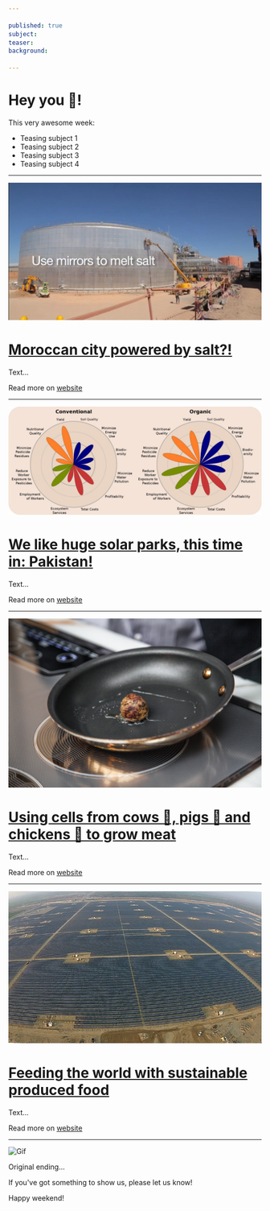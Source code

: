 ```yaml
---

published: true
subject:
teaser:
background:

---
```


# Hey you 🖖!

This very awesome week:

* Teasing subject 1
* Teasing subject 2
* Teasing subject 3
* Teasing subject 4

---

[<img src="2016-02-09-34-salt-energy.png" width="565"/>](http://www.bbc.com/news/science-environment-35498592)

# [Moroccan city powered by salt?!](http://www.bbc.com/news/science-environment-35498592)

Text...

Read more on [website](http://www.bbc.com/news/science-environment-35498592)

---

[<img src="2016-02-09-34-organic-food.jpeg" width="565"/>](http://www.dawn.com/news/1205484)

# [We like huge solar parks, this time in: Pakistan!](http://www.dawn.com/news/1205484)

Text...

Read more on [website](http://www.dawn.com/news/1205484)

---

[<img src="2016-02-09-34-meat-ball.jpg" width="565"/>](http://www.thegoodfoodinstitute.org/memphis-meats-cultured-meat-company-profiled)

# [Using cells from cows 🐄, pigs 🐖 and chickens 🐓 to grow meat  ](http://www.thegoodfoodinstitute.org/memphis-meats-cultured-meat-company-profiled)

Text...

Read more on [website](http://www.thegoodfoodinstitute.org/memphis-meats-cultured-meat-company-profiled)

---

[<img src="2016-02-09-solarpanels.jpg" width="565"/>](https://medium.com/food-is-the-new-internet/washington-state-university-organic-farming-is-a-double-win-more-profitable-and-more-sustainable-f881ceddded7#.8rlob6juk)

# [Feeding the world with sustainable produced food](https://medium.com/food-is-the-new-internet/washington-state-university-organic-farming-is-a-double-win-more-profitable-and-more-sustainable-f881ceddded7#.8rlob6juk)

Text...

Read more on [website](https://medium.com/food-is-the-new-internet/washington-state-university-organic-farming-is-a-double-win-more-profitable-and-more-sustainable-f881ceddded7#.8rlob6juk)

---



![Gif](path)

Original ending...

If you've got something to show us, please let us know!

Happy weekend!
